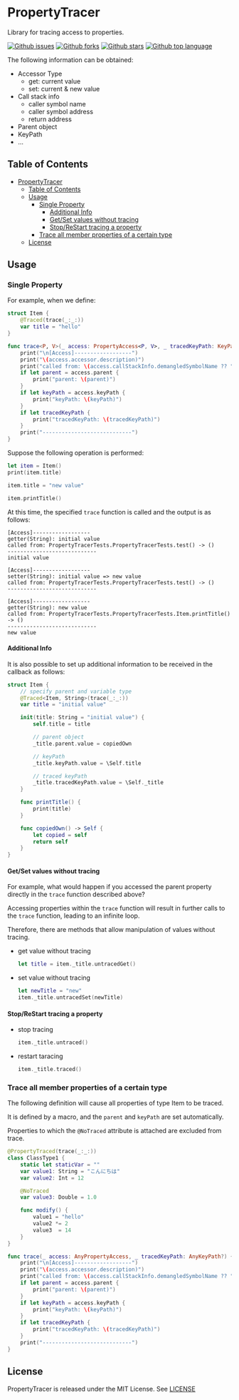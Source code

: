 # PropertyTracer

Library for tracing access to properties.

<!-- # Badges -->

[![Github issues](https://img.shields.io/github/issues/p-x9/swift-property-tracer)](https://github.com/p-x9/swift-property-tracer/issues)
[![Github forks](https://img.shields.io/github/forks/p-x9/swift-property-tracer)](https://github.com/p-x9/swift-property-tracer/network/members)
[![Github stars](https://img.shields.io/github/stars/p-x9/swift-property-tracer)](https://github.com/p-x9/swift-property-tracer/stargazers)
[![Github top language](https://img.shields.io/github/languages/top/p-x9/swift-property-tracer)](https://github.com/p-x9/swift-property-tracer/)

The following information can be obtained:

- Accessor Type
  - get: current value
  - set: current & new value
- Call stack info
  - caller symbol name
  - caller symbol address
  - return address
- Parent object
- KeyPath
- ...

## Table of Contents

- [PropertyTracer](#propertytracer)
  - [Table of Contents](#table-of-contents)
  - [Usage](#usage)
    - [Single Property](#single-property)
      - [Additional Info](#additional-info)
      - [Get/Set values without tracing](#getset-values-without-tracing)
      - [Stop/ReStart tracing a property](#stoprestart-tracing-a-property)
    - [Trace all member properties of a certain type](#trace-all-member-properties-of-a-certain-type)
  - [License](#license)

## Usage

### Single Property

For example, when we define:

```swift
struct Item {
    @Traced(trace(_:_:))
    var title = "hello"
}

func trace<P, V>(_ access: PropertyAccess<P, V>, _ tracedKeyPath: KeyPath<P, Traced<P, V>>?) {
    print("\n[Access]------------------")
    print("\(access.accessor.description)")
    print("called from: \(access.callStackInfo.demangledSymbolName ?? "unknown")")
    if let parent = access.parent {
        print("parent: \(parent)")
    }
    if let keyPath = access.keyPath {
        print("keyPath: \(keyPath)")
    }
    if let tracedKeyPath {
        print("tracedKeyPath: \(tracedKeyPath)")
    }
    print("----------------------------")
}
```

Suppose the following operation is performed:

```swift
let item = Item()
print(item.title)

item.title = "new value"

item.printTitle()
```

At this time, the specified `trace` function is called and the output is as follows:

```text
[Access]------------------
getter(String): initial value
called from: PropertyTracerTests.PropertyTracerTests.test() -> ()
----------------------------
initial value

[Access]------------------
setter(String): initial value => new value
called from: PropertyTracerTests.PropertyTracerTests.test() -> ()
----------------------------

[Access]------------------
getter(String): new value
called from: PropertyTracerTests.PropertyTracerTests.Item.printTitle() -> ()
----------------------------
new value
```

#### Additional Info

It is also possible to set up additional information to be received in the callback as follows:

```swift
struct Item {
    // specify parent and variable type
    @Traced<Item, String>(trace(_:_:))
    var title = "initial value"

    init(title: String = "initial value") {
        self.title = title

        // parent object
        _title.parent.value = copiedOwn

        // keyPath
        _title.keyPath.value = \Self.title

        // traced keyPath
        _title.tracedKeyPath.value = \Self._title
    }

    func printTitle() {
        print(title)
    }

    func copiedOwn() -> Self {
        let copied = self
        return self
    }
}
```

#### Get/Set values without tracing

For example, what would happen if you accessed the parent property directly in the `trace` function described above?

Accessing properties within the `trace` function will result in further calls to the `trace` function, leading to an infinite loop.

Therefore, there are methods that allow manipulation of values without tracing.

- get value without tracing

    ```swift
    let title = item._title.untracedGet()
    ```

- set value without tracing

    ```swift
    let newTitle = "new"
    item._title.untracedSet(newTitle)
    ```

#### Stop/ReStart tracing a property

- stop tracing

  ```swift
  item._title.untraced()
  ```

- restart taracing

  ```swift
  item._title.traced()
  ```

### Trace all member properties of a certain type

The following definition will cause all properties of type Item to be traced.

It is defined by a macro, and the `parent` and `keyPath` are set automatically.

Properties to which the `@NoTraced` attribute is attached are excluded from trace.

```swift
@PropertyTraced(trace(_:_:))
class ClassType1 {
    static let staticVar = ""
    var value1: String = "こんにちは"
    var value2: Int = 12

    @NoTraced
    var value3: Double = 1.0

    func modify() {
        value1 = "hello"
        value2 *= 2
        value3  = 14
    }
}

func trace(_ access: AnyPropertyAccess, _ tracedKeyPath: AnyKeyPath?) {
    print("\n[Access]------------------")
    print("\(access.accessor.description)")
    print("called from: \(access.callStackInfo.demangledSymbolName ?? "unknown")")
    if let parent = access.parent {
        print("parent: \(parent)")
    }
    if let keyPath = access.keyPath {
        print("keyPath: \(keyPath)")
    }
    if let tracedKeyPath {
        print("tracedKeyPath: \(tracedKeyPath)")
    }
    print("----------------------------")
}
```

## License

PropertyTracer is released under the MIT License. See [LICENSE](./LICENSE)
